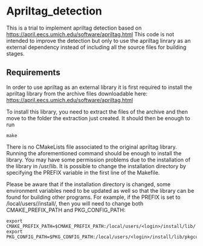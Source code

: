 # Apriltag_detection

This is a trial to implement apriltag detection based on https://april.eecs.umich.edu/software/apriltag.html
This code is not intended to improve the detection but only to use the apriltag linrary as an external dependency instead of including all the source files for building stages.

## Requirements

In order to use apriltag as an external library it is first required to install the apriltag library from the archive files downloadable here: https://april.eecs.umich.edu/software/apriltag.html

To install this library, you need to extract the files of the archive and then move to the folder the extraction just created.
It should then be enough to run 

    make

There is no CMakeLists file associated to the original apriltag library. Running the aforementioned command should be enough to install the library. You may have some permission problems due to the installation of the library in /usr/lib.
It is possible to change the installation directory by specifying the PREFIX variable in the first line of the Makefile.

Please be aware that if the installation directory is changed, some environment variables need to be updated as well so that the library can be found for building other programs.
For example, if the PREFIX is set to /local/users/<login>/install/, then you will need to change both CMAKE_PREFIX_PATH and PKG_CONFIG_PATH: 

    export CMAKE_PREFIX_PATH=$CMAKE_PREFIX_PATH:/local/users/<login>/install/lib/
    export PKG_CONFIG_PATH=$PKG_CONFIG_PATH:/local/users/<login>/install/lib/pkgconfig